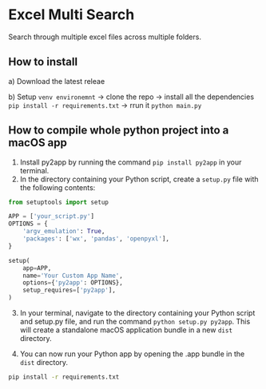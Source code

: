 # Excel Multi Search

Search through multiple excel files across multiple folders.


## How to install

a) Download the latest releae  

b) Setup `venv environemnt` -> clone the repo -> install all the dependencies `pip install -r requirements.txt` -> rrun it `python main.py`

## How to compile whole python project into a macOS app  

1. Install py2app by running the command `pip install py2app` in your terminal.
2. In the directory containing your Python script, create a `setup.py` file with the following contents:

```python
from setuptools import setup

APP = ['your_script.py']
OPTIONS = {
    'argv_emulation': True,
    'packages': ['wx', 'pandas', 'openpyxl'],
}

setup(
    app=APP,
    name='Your Custom App Name',
    options={'py2app': OPTIONS},
    setup_requires=['py2app'],
)
```  

3. In your terminal, navigate to the directory containing your Python script and setup.py file, and run the command `python setup.py py2app`. This will create a standalone macOS application bundle in a new `dist` directory.

4. You can now run your Python app by opening the .app bundle in the `dist` directory.


```bash
pip install -r requirements.txt
```  

